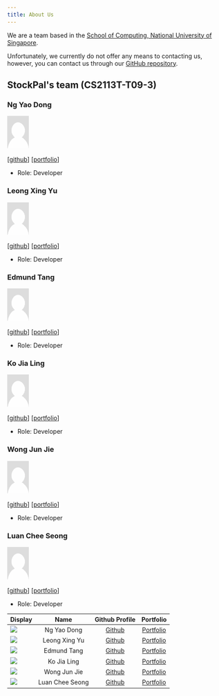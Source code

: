 ```yaml
---
title: About Us
---
```


We are a team based in the [School of Computing, National University of Singapore](http://www.comp.nus.edu.sg).

Unfortunately, we currently do not offer any means to contacting us, however, you can contact us through our [GitHub repository](https://github.com/AY2324S2-CS2113T-T09-3/tp).


## StockPal's team (CS2113T-T09-3)

### Ng Yao Dong

<img src="images/portrait_placeholder.png" width="50px">

[[github](https://github.com/NgYaoDong)]
[[portfolio](team/NgYaoDong.md)]

* Role: Developer

### Leong Xing Yu

<img src="images/portrait_placeholder.png" width="50px">

[[github](http://github.com/leongxingyu)]
[[portfolio](team/leongxingyu.md)]

* Role: Developer

### Edmund Tang

<img src="images/portrait_placeholder.png" width="50px">

[[github](http://github.com/edmundtangg)] 
[[portfolio](team/edmundtangg.md)]

* Role: Developer

### Ko Jia Ling

<img src="images/portrait_placeholder.png" width="50px">

[[github](http://github.com/Kobot7)]
[[portfolio](team/kobot7.md)]

* Role: Developer

### Wong Jun Jie

<img src="images/portrait_placeholder.png" width="50px">

[[github](http://github.com/wjunjie01)]
[[portfolio](team/wjunjie01.md)]

* Role: Developer

### Luan Chee Seong

<img src="images/portrait_placeholder.png" width="50px">

[[github](http://github.com/cheeseong2001)]
[[portfolio](team/cheeseong2001.md)]

* Role: Developer


Display |      Name       |             Github Profile             | Portfolio 
--------|:---------------:|:--------------------------------------:|:---------:
![](https://via.placeholder.com/100.png?text=Photo) |   Ng Yao Dong   | [Github](https://github.com/NgYaoDong) | [Portfolio](team/ngyaodong.md)
![](https://via.placeholder.com/100.png?text=Photo) |  Leong Xing Yu  | [Github](https://github.com/leongxingyu) | [Portfolio](team/leongxingyu.md)
![](https://via.placeholder.com/100.png?text=Photo) |   Edmund Tang   | [Github](https://github.com/edmundtangg) | [Portfolio](team/edmundtangg.md)
![](https://via.placeholder.com/100.png?text=Photo) |   Ko Jia Ling   | [Github](https://github.com/kobot7) | [Portfolio](team/kobot7.md)
![](https://via.placeholder.com/100.png?text=Photo) |  Wong Jun Jie   | [Github](https://github.com/wjunjie01) | [Portfolio](team/wjunjie01.md) 
![](https://via.placeholder.com/100.png?text=Photo) | Luan Chee Seong | [Github](https://github.com/cheeseong2001) | [Portfolio](team/cheeseong2001.md)